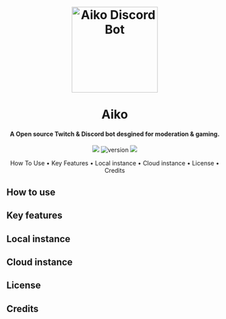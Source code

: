 <h1 align="center">
    <br>
    <a herf=""><img src="https://cdn.discordapp.com/avatars/769071220632977438/3821259510b8ae8c95253db18446ffe4.png?size=256" alt="Aiko Discord Bot" width="200"></a>
    <br>
    <br>
    Aiko
    <br>
</h1>

<h4 align="center">A Open source Twitch & Discord bot desgined for moderation & gaming.</h4>

<p align="center"> 
        <img src="https://img.shields.io/badge/Discord.js%20Version-%5E12.4.1-orange">
        <img src="https://img.shields.io/github/package-json/v/Supesu/Aiko/master?label=Version&color=green" alt="version">
        <img src="https://img.shields.io/badge/Tmi.js%20Version-%5E1.5.0-orange">
</p>

<p align="center">
    <a herf="#how-to-use">How To Use</a> •
    <a herf="#key-features">Key Features</a> •
    <a herf="#local-instance">Local instance</a> •
    <a herf="#cloud-instance">Cloud instance</a> •
    <a herf="#license">License</a> •
    <a herf="#Credits">Credits</a>
</p>

## How to use

## Key features

## Local instance

## Cloud instance

## License

## Credits